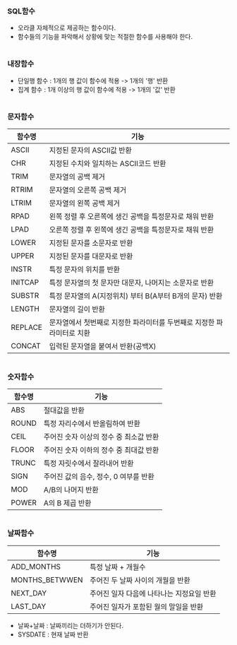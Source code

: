 ### SQL함수
- 오라클 자체적으로 제공하는 함수이다.
- 함수들의 기능을 파악해서 상황에 맞는 적절한 함수를 사용해야 한다.
#
### 내장함수
- 단일행 함수 : 1개의 행 값이 함수에 적용 -> 1개의 '행' 반환
- 집계 함수 : 1개 이상의 행 값이 함수에 적용 -> 1개의 '값' 반환
#
### 문자함수
|함수명|기능|
|---|---------|
|ASCII|지정된 문자의 ASCII값 반환|
|CHR|지정된 수치와 일치하는 ASCII코드 반환|
|TRIM|문자열의 공백 제거|
|RTRIM|문자열의 오른쪽 공백 제거|
|LTRIM|문자열의 왼쪽 공백 제거|
|RPAD|왼쪽 정렬 후 오른쪽에 생긴 공백을 특정문자로 채워 반환|
|LPAD|오른쪽 정렬 후 왼쪽에 생긴 공백을 특정문자로 채워 반환|
|LOWER|지정된 문자를 소문자로 반환|
|UPPER|지정된 문자를 대문자로 반환|
|INSTR|특정 문자의 위치를 반환|
|INITCAP|특정 문자열의 첫 문자만 대문자, 나머지는 소문자로 반환|
|SUBSTR|특정 문자열의 A(지정위치) 부터 B(A부터 B개의 문자) 반환|
|LENGTH|문자열의 길이 반환|
|REPLACE|문자열에서 첫번째로 지정한 파라미터를 두번째로 지정한 파라미터로 치환|
|CONCAT|입력된 문자열을 붙여서 반환(공백X)|
#
### 숫자함수
|함수명|기능|
|---|--------|
|ABS|절대값을 반환|
|ROUND|특정 자리수에서 반올림하여 반환|
|CEIL|주어진 숫자 이상의 정수 중 최소값 반환|
|FLOOR|주어진 숫자 이하의 정수 중 최대값 반환|
|TRUNC|특정 자릿수에서 잘라내어 반환|
|SIGN|주어진 값의 음수, 정수, 0 여부를 반환|
|MOD|A/B의 나머지 반환|
|POWER|A의 B 제곱 반환|
#
### 날짜함수
|함수명|기능|
|---|--------|
|ADD_MONTHS|특정 날짜 + 개월수|
|MONTHS_BETWWEN|주어진 두 날짜 사이의 개월을 반환|
|NEXT_DAY|주어진 일자 다음에 나타나는 지정요일 반환|
|LAST_DAY|주어진 일자가 포함된 월의 말일을 반환|
- 날짜+날짜 : 날짜끼리는 더하기가 안된다.
- SYSDATE : 현재 날짜 반환
